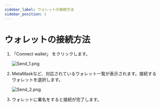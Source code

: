 ```yaml
---
sidebar_label: ウォレットの接続方法
sidebar_position: 1
---
```


# ウォレットの接続方法

1. 「Connect wallet」 をクリックします。
    
    ![Send_1.png](/img/docs/Send_1.png)
    
2. MetaMaskなど、対応されているウォレット一覧が表示されます。接続するウォレットを選択します。
    
    ![Send_2.png](/img/docs/Send_2.png)
    
3. ウォレットに署名をすると接続が完了します。